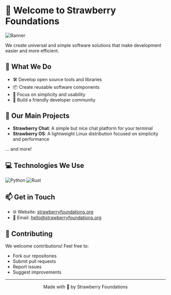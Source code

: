 # 🍓 Welcome to Strawberry Foundations

![Banner](https://github.com/Strawberry-Foundations/.github/assets/81520713/b76f25a9-010c-4f79-a455-bd5bca10a4ad)

We create universal and simple software solutions that make development easier and more efficient.

## 🚀 What We Do
- 🛠️ Develop open source tools and libraries
- 📦 Create reusable software components
- 🌱 Focus on simplicity and usability
- 🤝 Build a friendly developer community

## 🔧 Our Main Projects
- **Strawberry Chat**: A simple but nice chat platform for your terminal
- **Strawberry OS**: A lightweight Linux distribution focused on simplicity and performance

... and more! 

## 💻 Technologies We Use
![Python](https://img.shields.io/badge/-Python-3776AB?style=for-the-badge&logo=python&logoColor=white)
![Rust](https://img.shields.io/badge/-Rust-orange?style=for-the-badge&logo=rust&logoColor=white)

## 📫 Get in Touch
- 🌐 Website: [strawberryfoundations.org](https://strawberryfoundations.org)
- 📧 Email: hello@strawberryfoundations.org

## 🤝 Contributing
We welcome contributions! Feel free to:
- Fork our repositories
- Submit pull requests
- Report issues
- Suggest improvements

---
<div align="center">
Made with 🍓 by Strawberry Foundations
</div>